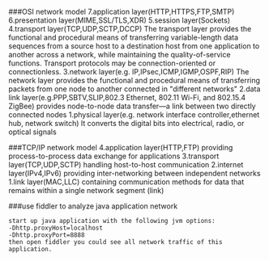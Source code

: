 ###OSI network model
7.application layer(HTTP,HTTPS,FTP,SMTP)
6.presentation layer(MIME,SSL/TLS,XDR)
5.session layer(Sockets)
4.transport layer(TCP,UDP,SCTP,DCCP)
    The transport layer provides the functional and procedural means of transferring variable-length data sequences
    from a source host to a destination host from one application to another across a network,
    while maintaining the quality-of-service functions. Transport protocols may be connection-oriented or connectionless.
3.network layer(e.g. IP,IPsec,ICMP,IGMP,OSPF,RIP)
    The network layer provides the functional and procedural means of transferring packets from one node to another connected in "different networks"
2.data link layer(e.g.PPP,SBTV,SLIP,802.3 Ethernet, 802.11 Wi-Fi, and 802.15.4 ZigBee)
    provides node-to-node data transfer—a link between two directly connected nodes
1.physical layer(e.g. network interface controller,ethernet hub, network switch)
    It converts the digital bits into electrical, radio, or optical signals


###TCP/IP network model
4.application layer(HTTP,FTP)
     providing process-to-process data exchange for applications
3.transport layer(TCP,UDP,SCTP)
     handling host-to-host communication
2.internet layer(IPv4,IPv6)
    providing inter-networking between independent networks
1.link layer(MAC,LLC)
    containing communication methods for data that remains within a single network segment (link)

###use fiddler to analyze java application network
```
start up java application with the following jvm options:
-Dhttp.proxyHost=localhost
-Dhttp.proxyPort=8888
then open fiddler you could see all network traffic of this application.
```
